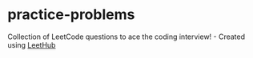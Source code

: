 # practice-problems
Collection of LeetCode questions to ace the coding interview! - Created using [LeetHub](https://github.com/QasimWani/LeetHub)
